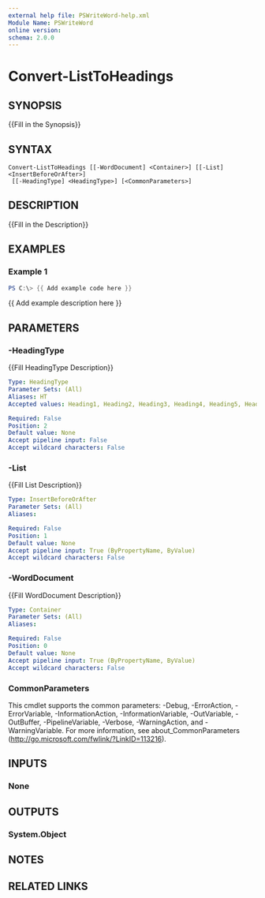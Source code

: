 ```yaml
---
external help file: PSWriteWord-help.xml
Module Name: PSWriteWord
online version:
schema: 2.0.0
---
```


# Convert-ListToHeadings

## SYNOPSIS
{{Fill in the Synopsis}}

## SYNTAX

```
Convert-ListToHeadings [[-WordDocument] <Container>] [[-List] <InsertBeforeOrAfter>]
 [[-HeadingType] <HeadingType>] [<CommonParameters>]
```

## DESCRIPTION
{{Fill in the Description}}

## EXAMPLES

### Example 1
```powershell
PS C:\> {{ Add example code here }}
```

{{ Add example description here }}

## PARAMETERS

### -HeadingType
{{Fill HeadingType Description}}

```yaml
Type: HeadingType
Parameter Sets: (All)
Aliases: HT
Accepted values: Heading1, Heading2, Heading3, Heading4, Heading5, Heading6, Heading7, Heading8, Heading9

Required: False
Position: 2
Default value: None
Accept pipeline input: False
Accept wildcard characters: False
```

### -List
{{Fill List Description}}

```yaml
Type: InsertBeforeOrAfter
Parameter Sets: (All)
Aliases:

Required: False
Position: 1
Default value: None
Accept pipeline input: True (ByPropertyName, ByValue)
Accept wildcard characters: False
```

### -WordDocument
{{Fill WordDocument Description}}

```yaml
Type: Container
Parameter Sets: (All)
Aliases:

Required: False
Position: 0
Default value: None
Accept pipeline input: True (ByPropertyName, ByValue)
Accept wildcard characters: False
```

### CommonParameters
This cmdlet supports the common parameters: -Debug, -ErrorAction, -ErrorVariable, -InformationAction, -InformationVariable, -OutVariable, -OutBuffer, -PipelineVariable, -Verbose, -WarningAction, and -WarningVariable. For more information, see about_CommonParameters (http://go.microsoft.com/fwlink/?LinkID=113216).

## INPUTS

### None

## OUTPUTS

### System.Object

## NOTES

## RELATED LINKS
